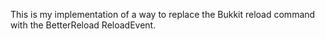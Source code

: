 This is my implementation of a way to replace the Bukkit reload command with the BetterReload ReloadEvent.
